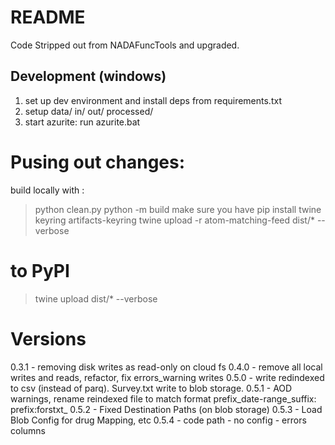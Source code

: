 
# README

Code Stripped out from NADAFuncTools and upgraded.

## Development (windows)

1. set up dev environment and install deps from requirements.txt
2. setup data/ in/ out/ processed/
3. start azurite: run azurite.bat

# Pusing out changes:

build locally with :
> python clean.py
> python -m build
make sure you have pip install twine  keyring artifacts-keyring
> twine upload -r atom-matching-feed dist/* --verbose

# to PyPI

> twine upload dist/* --verbose

# Versions

0.3.1 - removing disk writes as read-only on cloud fs
0.4.0 - remove all local writes and reads, refactor, fix errors_warning writes
0.5.0 - write redindexed to csv (instead of parq).
         Survey.txt write to blob storage.
0.5.1 - AOD warnings, rename reindexed file to match format prefix_date-range_suffix: prefix:forstxt_
0.5.2 - Fixed Destination Paths (on blob storage)
0.5.3 - Load Blob Config for drug Mapping, etc
0.5.4 - code path - no config - errors columns
